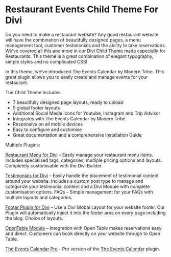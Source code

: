# Restaurant Events Child Theme For Divi

Do you need to make a restaurant website? Any good restaurant website will have the combination of beautifully designed pages, a menu management tool, customer testimonials and the ability to take reservations. We’ve covered all this and more in our Divi Child Theme made especially for Restaurants. This theme is a great combination of elegant typography, simple styles and no complicated CSS!

In this theme, we’ve introduced The Events Calendar by Modern Tribe. This great plugin allows you to easily create and manage events for your restaurant. 


The Child Theme Includes:

* 7 beautifully designed page layouts, ready to upload
* 5 global footer layouts
* Additional Social Media icons for Youtube, Instagram and Trip Advisor
* Integrates with The Events Calendar by Modern Tribe
* Responsive on all mobile devices
* Easy to configure and customise
* Great documentation and a comprehensive Installation Guide


Multiple Plugins:

[Restaurant Menu for Divi](https://www.mrkwp.com/wp/restaurant-menu-plugin/) – Easily manage your restaurant menu items. Includes specialised tags, categories, multiple pricing options and layouts. Completely customisable with the Divi Builder.

[Testimonials for Divi](https://www.mrkwp.com/wp/testimonials-plugin/) – Easily handle the placement of testimonial content around your website. Includes a custom post type to manage and categorize your testimonial content and a Divi Module with complete customisation options.
FAQs – Simple management for your FAQs with multiple layouts and categories.

[Footer Plugin for Divi](https://wordpress.org/plugins/mrkwp-footer-for-divi/) – Use a Divi Global Layout for your website footer. Our Plugin will automatically inject it into the footer area on every page including the blog. Choice of layouts.

[OpenTable Module](https://github.com/MRKWP/df-opentable-widget) – Integration with Open Table makes reservations easy and direct. Customers can book directly on your website through to Open Table.


[The Events Calendar Pro](https://theeventscalendar.com/events-calendar-pro/) - Pro version of the [The Events Calendar](https://wordpress.org/plugins/the-events-calendar/) plugin.